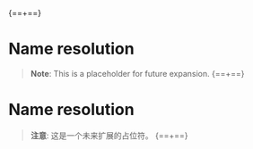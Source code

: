{==+==}
# Name resolution

> **Note**: This is a placeholder for future expansion.
{==+==}
# Name resolution

> **注意**: 这是一个未来扩展的占位符。
{==+==}